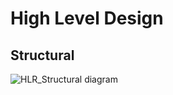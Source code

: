 # High Level Design
## Structural 

![HLR_Structural diagram](https://user-images.githubusercontent.com/115522470/195335332-ca63345e-f02e-48c9-8637-242202dc6a58.PNG)
